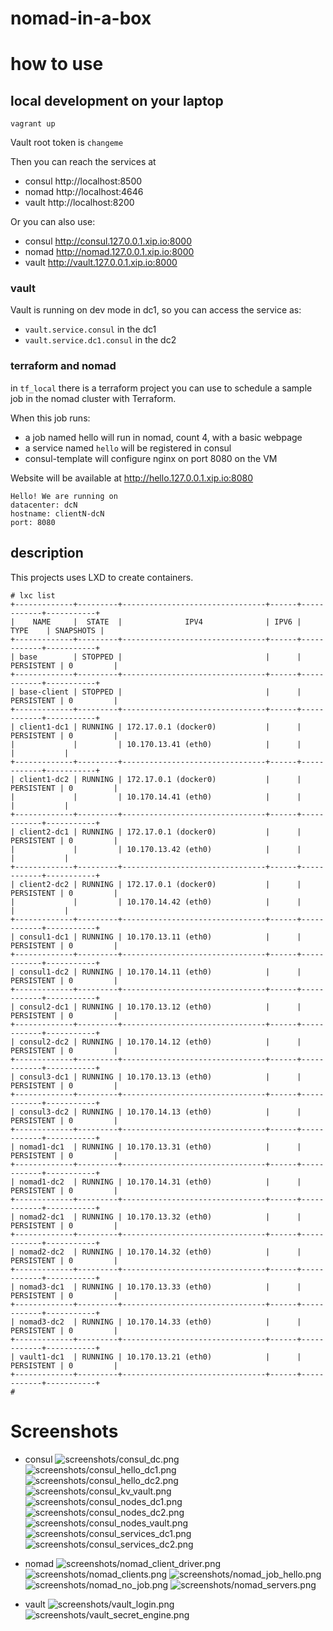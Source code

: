 # nomad-in-a-box

# how to use

## local development on your laptop
```
vagrant up
```

Vault root token is `changeme`

Then you can reach the services at

- consul http://localhost:8500
- nomad http://localhost:4646
- vault http://localhost:8200

Or you can also use:

- consul http://consul.127.0.0.1.xip.io:8000
- nomad  http://nomad.127.0.0.1.xip.io:8000
- vault  http://vault.127.0.0.1.xip.io:8000

### vault

Vault is running on dev mode in dc1, so you can access the service as:

- `vault.service.consul` in the dc1
- `vault.service.dc1.consul` in the dc2

### terraform and nomad

in `tf_local` there is a terraform project you can use to schedule a sample job in the nomad cluster with Terraform.

When this job runs:
- a job named hello will run in nomad, count 4, with a basic webpage
- a service named `hello` will be registered in consul
- consul-template will configure nginx on port 8080 on the VM

Website will be available at http://hello.127.0.0.1.xip.io:8080

```
Hello! We are running on
datacenter: dcN
hostname: clientN-dcN
port: 8080
```

## description

This projects uses LXD to create containers.

```
# lxc list
+-------------+---------+--------------------------------+------+------------+-----------+
|    NAME     |  STATE  |              IPV4              | IPV6 |    TYPE    | SNAPSHOTS |
+-------------+---------+--------------------------------+------+------------+-----------+
| base        | STOPPED |                                |      | PERSISTENT | 0         |
+-------------+---------+--------------------------------+------+------------+-----------+
| base-client | STOPPED |                                |      | PERSISTENT | 0         |
+-------------+---------+--------------------------------+------+------------+-----------+
| client1-dc1 | RUNNING | 172.17.0.1 (docker0)           |      | PERSISTENT | 0         |
|             |         | 10.170.13.41 (eth0)            |      |            |           |
+-------------+---------+--------------------------------+------+------------+-----------+
| client1-dc2 | RUNNING | 172.17.0.1 (docker0)           |      | PERSISTENT | 0         |
|             |         | 10.170.14.41 (eth0)            |      |            |           |
+-------------+---------+--------------------------------+------+------------+-----------+
| client2-dc1 | RUNNING | 172.17.0.1 (docker0)           |      | PERSISTENT | 0         |
|             |         | 10.170.13.42 (eth0)            |      |            |           |
+-------------+---------+--------------------------------+------+------------+-----------+
| client2-dc2 | RUNNING | 172.17.0.1 (docker0)           |      | PERSISTENT | 0         |
|             |         | 10.170.14.42 (eth0)            |      |            |           |
+-------------+---------+--------------------------------+------+------------+-----------+
| consul1-dc1 | RUNNING | 10.170.13.11 (eth0)            |      | PERSISTENT | 0         |
+-------------+---------+--------------------------------+------+------------+-----------+
| consul1-dc2 | RUNNING | 10.170.14.11 (eth0)            |      | PERSISTENT | 0         |
+-------------+---------+--------------------------------+------+------------+-----------+
| consul2-dc1 | RUNNING | 10.170.13.12 (eth0)            |      | PERSISTENT | 0         |
+-------------+---------+--------------------------------+------+------------+-----------+
| consul2-dc2 | RUNNING | 10.170.14.12 (eth0)            |      | PERSISTENT | 0         |
+-------------+---------+--------------------------------+------+------------+-----------+
| consul3-dc1 | RUNNING | 10.170.13.13 (eth0)            |      | PERSISTENT | 0         |
+-------------+---------+--------------------------------+------+------------+-----------+
| consul3-dc2 | RUNNING | 10.170.14.13 (eth0)            |      | PERSISTENT | 0         |
+-------------+---------+--------------------------------+------+------------+-----------+
| nomad1-dc1  | RUNNING | 10.170.13.31 (eth0)            |      | PERSISTENT | 0         |
+-------------+---------+--------------------------------+------+------------+-----------+
| nomad1-dc2  | RUNNING | 10.170.14.31 (eth0)            |      | PERSISTENT | 0         |
+-------------+---------+--------------------------------+------+------------+-----------+
| nomad2-dc1  | RUNNING | 10.170.13.32 (eth0)            |      | PERSISTENT | 0         |
+-------------+---------+--------------------------------+------+------------+-----------+
| nomad2-dc2  | RUNNING | 10.170.14.32 (eth0)            |      | PERSISTENT | 0         |
+-------------+---------+--------------------------------+------+------------+-----------+
| nomad3-dc1  | RUNNING | 10.170.13.33 (eth0)            |      | PERSISTENT | 0         |
+-------------+---------+--------------------------------+------+------------+-----------+
| nomad3-dc2  | RUNNING | 10.170.14.33 (eth0)            |      | PERSISTENT | 0         |
+-------------+---------+--------------------------------+------+------------+-----------+
| vault1-dc1  | RUNNING | 10.170.13.21 (eth0)            |      | PERSISTENT | 0         |
+-------------+---------+--------------------------------+------+------------+-----------+
# 

```

# Screenshots
- consul
![screenshots/consul_dc.png](screenshots/consul_dc.png)
![screenshots/consul_hello_dc1.png](screenshots/consul_hello_dc1.png)
![screenshots/consul_hello_dc2.png](screenshots/consul_hello_dc2.png)
![screenshots/consul_kv_vault.png](screenshots/consul_kv_vault.png)
![screenshots/consul_nodes_dc1.png](screenshots/consul_nodes_dc1.png)
![screenshots/consul_nodes_dc2.png](screenshots/consul_nodes_dc2.png)
![screenshots/consul_nodes_vault.png](screenshots/consul_nodes_vault.png)
![screenshots/consul_services_dc1.png](screenshots/consul_services_dc1.png)
![screenshots/consul_services_dc2.png](screenshots/consul_services_dc2.png)

- nomad
![screenshots/nomad_client_driver.png](screenshots/nomad_client_driver.png)
![screenshots/nomad_clients.png](screenshots/nomad_clients.png)
![screenshots/nomad_job_hello.png](screenshots/nomad_job_hello.png)
![screenshots/nomad_no_job.png](screenshots/nomad_no_job.png)
![screenshots/nomad_servers.png](screenshots/nomad_servers.png)

- vault
![screenshots/vault_login.png](screenshots/vault_login.png)
![screenshots/vault_secret_engine.png](screenshots/vault_secret_engine.png)
